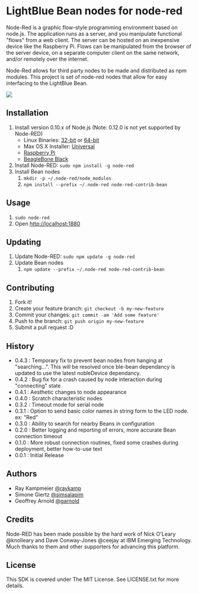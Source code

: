 # LightBlue Bean nodes for node-red

Node-Red is a graphic flow-style programming environment based on node.js. The application runs as a server, and you manipulate functional "flows" from a web client. The server can be hosted on an inexpensive device like the Raspberry Pi. Flows can be manipulated from the browser of the server device, on a separate computer client on the same network, and/or remotely over the internet.

Node-Red allows for third party nodes to be made and distributed as npm modules. This project is set of node-red nodes that allow for easy interfacing to the LightBlue Bean.

![](http://legacy.punchthrough.com/images/products/bean/node-red/Screen%20Shot%202015-01-25%20at%203.12.22%20PM.png)

## Installation

1. Install version 0.10.x of Node.js (Note: 0.12.0 is not yet supported by Node-RED)
    - Linux Binaries: [32-bit](http://nodejs.org/dist/v0.10.36/node-v0.10.36-linux-x86.tar.gz) or [64-bit](http://nodejs.org/dist/v0.10.36/node-v0.10.36-linux-x64.tar.gz)
    - Max OS X Installer: [Universal](http://nodejs.org/dist/v0.10.36/node-v0.10.36.pkg)
    - [Raspberry Pi](http://nodered.org/docs/hardware/raspberrypi.html)
    - [BeagleBone Black](http://nodered.org/docs/hardware/beagleboneblack.html)
1. Install Node-RED: `sudo npm install -g node-red`
1. Install Bean nodes
    1. `mkdir -p ~/.node-red/node_modules`
    1. `npm install --prefix ~/.node-red node-red-contrib-bean` 

## Usage

1. `sudo node-red`
1. Open [http://localhost:1880](http://localhost:1880)

## Updating

1. Update Node-RED: `sudo npm update -g node-red`
1. Update Bean nodes
    1. `npm update --prefix ~/.node-red node-red-contrib-bean`

## Contributing

1. Fork it!
2. Create your feature branch: `git checkout -b my-new-feature`
3. Commit your changes: `git commit -am 'Add some feature'`
4. Push to the branch: `git push origin my-new-feature`
5. Submit a pull request :D

## History

- 0.4.3 : Temporary fix to prevent bean nodes from hanging at "searching...". This will be resolved once ble-bean dependancy is updated to use the latest nobleDevice dependancy. 
- 0.4.2 : Bug fix for a crash caused by node interaction during "connecting" state 
- 0.4.1 : Aesthetic changes to node appearance 
- 0.4.0 : Scratch characteristic nodes
- 0.3.2 : Timeout mode for serial node
- 0.3.1 : Option to send basic color names in string form to the LED node. ex: "Red"
- 0.3.0 : Ability to search for nearby Beans in configuration 
- 0.2.0 : Better logging and reporting of errors, more accurate Bean connection timeout
- 0.1.0 : More robust connection routines, fixed some crashes during deployment, better how-to-use text
- 0.0.1 : Initial Release

## Authors

* Ray Kampmeier [@raykamp](https://github.com/raykamp)
* Simone Giertz [@simsalapim](https://github.com/simsalapim)
* Geoffrey Arnold [@garnold](https://github.com/garnold)

## Credits

Node-RED has been made possible by the hard work of Nick O'Leary @knolleary and Dave Conway-Jones @ceejay at IBM Emerging Technology. Much thanks to them and other supporters for advancing this platform. 

## License

This SDK is covered under The MIT License. See LICENSE.txt for more details.
